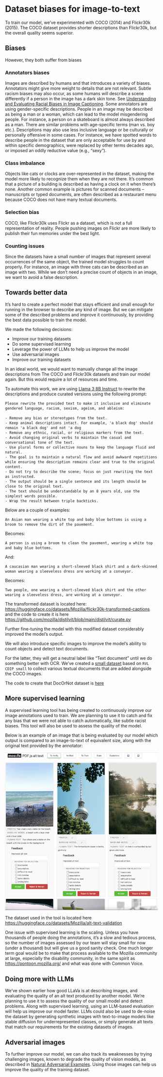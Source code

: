 # Dataset biases for image-to-text

To train our model, we’ve experimented with COCO (2014) and Flickr30k (2015).
The COCO dataset provides shorter descriptions than Flickr30k, but the overall quality seems superior.

## Biases

However, they both suffer from biases

### Annotators biases

Images are described by humans and that introduces a variety of biases. Annotators might give more weight to details that are not relevant.
Subtle racism biases may also occur, as some humans will describe a scene differently if a person in the image has a dark skin tone. See [Understanding and Evaluating Racial Biases in Image Captioning](https://arxiv.org/abs/2106.08503).
Some annotators are using gender-specific descriptions. People in an image may be described as being a man or a woman, which can lead to the model misgendering people. For instance, a person on a skateboard is almost always described as a man.
There are similar problems with age-specific terms (man vs. boy etc.). Descriptions may also use less inclusive language or be culturally or personally offensive in some cases.
For instance, we have spotted words to describe people in the dataset that are only acceptable for use by and within specific demographics, were replaced by other terms decades ago, or imposed an oddly reductive value (e.g., “sexy”).

### Class imbalance

Objects like cats or clocks are over-represented in the dataset, making the model more likely to recognize them when they are not there. It’s common that a picture of a building is described as having a clock on it when there’s none.
Another common example is pictures for scanned documents – manuscripts or typed documents, are often described as a restaurant menu because COCO does not have many textual documents.

### Selection bias

COCO, like Flickr30k uses Flickr as a dataset, which is not a full representation of reality. People pushing images on Flickr are more likely to publish their fun memories under the best light.

### Counting issues

Since the datasets have a small number of images that represent several occurrences of the same object, the trained model struggles to count properly.
For instance, an image with three cats can be described as an image with two.
While we don’t need a precise count of objects in an image, we want to avoid a false description.

## Towards better data

It’s hard to create a perfect model that stays efficient and small enough for running in the browser to describe any kind of image.
But we can mitigate some of the described problems and improve it continuously, by providing the best data possible to train the model.

We made the following decisions:

- Improve our training datasets
- Do some supervised learning
- Leverage the power of LLMs to help us improve the model
- Use adversarial images
- Improve our training datasets

In an ideal world, we would want to manually change all the image descriptions from The COCO and Flickr30k datasets and train our model again.
But this would require a lot of resources and time.

To automate this work, we are using [Llama 3 8B Instruct](https://huggingface.co/meta-llama/Meta-Llama-3-8B-Instruct) to rewrite the descriptions and produce curated versions using the following prompt:

```
Please rewrite the provided text to make it inclusive and eliminate gendered language, racism, sexism, ageism, and ableism:

- Remove any bias or stereotypes from the text.
- Keep animal descriptions intact. For example, 'a black dog' should remain 'a black dog' and not 'a dog
- Remove any ethnic, racial, or religious markers from the text.
- Avoid changing original verbs to maintain the casual and conversational tone of the text.
- Use plural forms or collective nouns to keep the language fluid and natural.
- The goal is to maintain a natural flow and avoid awkward repetitions while ensuring the description remains clear and true to the original content.
- Do not try to describe the scene; focus on just rewriting the text as instructed.
- The output should be a single sentence and its length should be close to the original text.
- The text should be understandable by an 8 years old, use the simplest words possible.
- Wrap the result between triple backticks.
```

Below are a couple of examples:

```
An Asian man wearing a white top and baby blue bottoms is using a broom to remove the dirt of the pavement.
```

Becomes:

```
A person is using a broom to clean the pavement, wearing a white top and baby blue bottoms.
```

And:

```
A caucasian man wearing a short-sleeved black shirt and a dark-skinned woman wearing a sleeveless dress are working at a conveyor.
```

Becomes:

```
Two people, one wearing a short-sleeved black shirt and the other wearing a sleeveless dress, are working at a conveyor.
```

The transformed dataset is located here: https://huggingface.co/datasets/Mozilla/flickr30k-transformed-captions
and the code to create it is here https://github.com/mozilla/distilvit/blob/main/distilvit/curate.py

Further fine-tuning the model with this modified dataset considerably improved the model’s output.

We will also introduce specific images to improve the model’s ability to count objects and detect text documents.

For the latter, they will get a neutral label like “Text document” until we do something better with OCR.
We’ve created a [small dataset](https://huggingface.co/datasets/Mozilla/docornot) based on `RVL CDIP small` to collect various textual documents that
are added alongside the COCO images.

The code to create that DocOrNot dataset is [here](https://github.com/mozilla/docornot/blob/main/build_dataset.py)

## More supervised learning

A supervised learning tool has being created to continuously improve our image annotations used to train.
We are planning to use it to catch and fix any bias that we were not able to catch automatically, like subtle racist biases.
This tool will also be used to assess the quality of the model.

Below is an example of an image that is being evaluated by our model which output is compared to an image-to-text of equivalent size, along with the original text provided by the annotator:

![Checkvite example](checkvite2.png)

The dataset used in the tool is located here https://huggingface.co/datasets/Mozilla/alt-text-validation

One issue with supervised learning is the scaling. Unless you have thousands of people doing the annotations,
it’s a slow and tedious process, so the number of images assessed by our team will stay small for now (under a thousand) but will give us a good sanity check.
One much longer term goal would be to make that process available to the Mozilla community at large, especially the disability community, in the same spirit as https://pontoon.mozilla.org/ and what was done with Common Voice.

## Doing more with LLMs

We’ve shown earlier how good LLaVa is at describing images, and evaluating the quality of an alt text produced by another model. We’re planning to use it to assess the quality of our small model and detect problems. Along with supervised learning, using an LLM-based evaluation will help us improve our model faster. LLMs could also be used to de-noise the dataset by generating synthetic images with text-to-image models like stable diffusion for underrepresented classes, or simply generate alt texts that match our requirements for the existing datasets of images.

## Adversarial images

To further improve our model, we can also track its weaknesses by trying challenging images, known to degrade the quality of vision models, as described in [Natural Adversarial Examples](https://arxiv.org/pdf/1907.07174).
Using those images can help us improve the quality of the training dataset.
